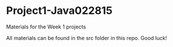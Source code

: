 # Project1-Java022815
Materials for the Week 1 projects

All materials can be found in the src folder in this repo.
Good luck!
